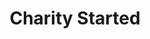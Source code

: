 ---
title: Charity Started
description: Trigger for the Twitch charity started event
version: 0.1.15
twitchService: EventSub
variables:
  - name: charity.startedAt
    type: DateTime
    description: The time and date the charity event started
    value: 8/4/2023 10:56:06 AM
  - name: charity.currentAmount.value
    type: number
    description: The current amount of money raised
    value: 5.25
  - name: charity.currentAmount.valueMinor
    type: number
    description: The current amount of money raised in the minor format
    value: 525
  - name: charity.currentAmount.currency
    type: string
    description: The currency formatted in the 3 letter ISO currency code of the amount raised
    value: USD
  - name: charity.targetAmount.value
    type: number
    description: The target amount of money raised
    value: 20
  - name: charity.targetAmount.valueMinor
    type: number
    description: The target amount of money raised in the minor format
    value: 2000
  - name: charity.targetAmount.currency
    type: string
    description: The currency formatted in the 3 letter ISO currency code of the target amount raised
    value: USD
  - name: charity.id
    type: string
    description: The unique identifier for the charity campaign
  - name: charity.name
    type: string
    description: The name of the charity campaign
    value: My charity campaign
  - name: charity.description
    type: string
    description: The description of the charity campaign
    value: My charity campaign description
  - name: charity.logo
    type: string
    description: The image url of the logo from the charity campaign
  - name: charity.website
    type: string
    description: The website of the charity campaign
    value: mycharitycampaign.com
---